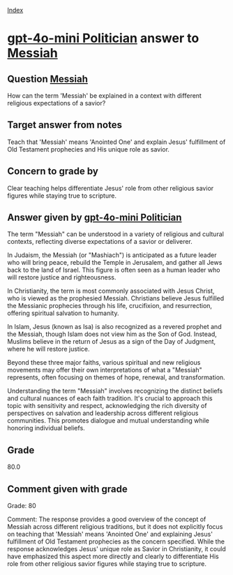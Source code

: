 
[Index](../../index.md)
# [gpt-4o-mini Politician](../../answering_models/gpt-4o-mini_Politician.md) answer to [Messiah](../../questions/Messiah.md)

## Question [Messiah](../../questions/Messiah.md)
How can the term 'Messiah' be explained in a context with different religious expectations of a savior?

## Target answer from notes
Teach that 'Messiah' means 'Anointed One' and explain Jesus' fulfillment of Old Testament prophecies and His unique role as savior.

## Concern to grade by
Clear teaching helps differentiate Jesus' role from other religious savior figures while staying true to scripture.

## Answer given by [gpt-4o-mini Politician](../../answering_models/gpt-4o-mini_Politician.md)
The term "Messiah" can be understood in a variety of religious and cultural contexts, reflecting diverse expectations of a savior or deliverer. 

In Judaism, the Messiah (or "Mashiach") is anticipated as a future leader who will bring peace, rebuild the Temple in Jerusalem, and gather all Jews back to the land of Israel. This figure is often seen as a human leader who will restore justice and righteousness.

In Christianity, the term is most commonly associated with Jesus Christ, who is viewed as the prophesied Messiah. Christians believe Jesus fulfilled the Messianic prophecies through his life, crucifixion, and resurrection, offering spiritual salvation to humanity.

In Islam, Jesus (known as Isa) is also recognized as a revered prophet and the Messiah, though Islam does not view him as the Son of God. Instead, Muslims believe in the return of Jesus as a sign of the Day of Judgment, where he will restore justice.

Beyond these three major faiths, various spiritual and new religious movements may offer their own interpretations of what a "Messiah" represents, often focusing on themes of hope, renewal, and transformation.

Understanding the term "Messiah" involves recognizing the distinct beliefs and cultural nuances of each faith tradition. It's crucial to approach this topic with sensitivity and respect, acknowledging the rich diversity of perspectives on salvation and leadership across different religious communities. This promotes dialogue and mutual understanding while honoring individual beliefs.

## Grade
80.0

## Comment given with grade
Grade: 80

Comment: The response provides a good overview of the concept of Messiah across different religious traditions, but it does not explicitly focus on teaching that 'Messiah' means 'Anointed One' and explaining Jesus' fulfillment of Old Testament prophecies as the concern specified. While the response acknowledges Jesus' unique role as Savior in Christianity, it could have emphasized this aspect more directly and clearly to differentiate His role from other religious savior figures while staying true to scripture.
